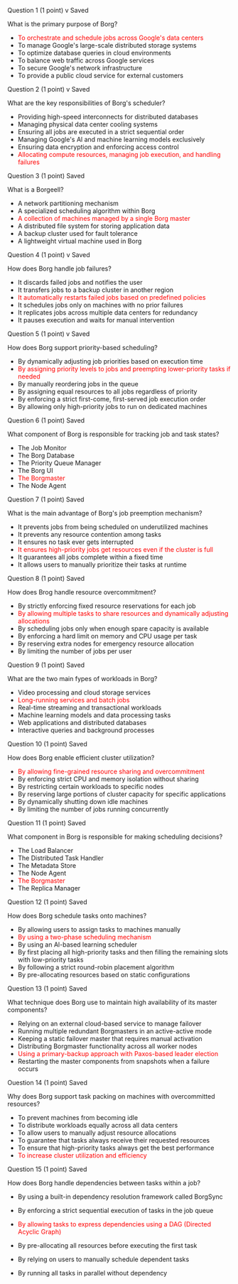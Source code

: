 Question 1 (1 point) v Saved

What is the primary purpose of Borg?

- <font color="#ff0000">﻿﻿To orchestrate and schedule jobs across Google's data centers</font>
- ﻿To manage Google's large-scale distributed storage systems
- ﻿﻿To optimize database queries in cloud environments
- ﻿﻿To balance web traffic across Google services
- ﻿﻿To secure Google's network infrastructure
- ﻿﻿To provide a public cloud service for external customers

Question 2 (1 point) v Saved

What are the key responsibilities of Borg's scheduler?

- ﻿﻿Providing high-speed interconnects for distributed databases
- ﻿﻿Managing physical data center cooling systems
- ﻿﻿Ensuring all jobs are executed in a strict sequential order
- ﻿﻿Managing Google's Al and machine learning models exclusively
- ﻿﻿Ensuring data encryption and enforcing access control
- ﻿﻿<font color="#ff0000">Allocating compute resources, managing job execution, and handling failures</font>

Question 3 (1 point) Saved

What is a Borgeell?

- A network partitioning mechanism
- A specialized scheduling algorithm within Borg
- ﻿﻿<font color="#ff0000">A collection of machines managed by a single Borg master</font>
- ﻿A distributed file system for storing application data
- ﻿﻿A backup cluster used for fault tolerance
- ﻿﻿A lightweight virtual machine used in Borg

Question 4 (1 point) v Saved

How does Borg handle job failures?

- It discards failed jobs and notifies the user
- It transfers jobs to a backup cluster in another region
- <font color="#ff0000"> ﻿﻿It automatically restarts failed jobs based on predefined policies</font>
- ﻿﻿It schedules jobs only on machines with no prior failures
- ﻿﻿It replicates jobs across multiple data centers for redundancy
- ﻿﻿It pauses execution and waits for manual intervention

Question 5 (1 point) v Saved

How does Borg support priority-based scheduling?

- ﻿By dynamically adjusting job priorities based on execution time
- ﻿﻿<font color="#ff0000">By assigning priority levels to jobs and preempting lower-priority tasks if needed</font>
- ﻿By manually reordering jobs in the queue
- ﻿By assigning equal resources to all jobs regardless of priority
- ﻿By enforcing a strict first-come, first-served job execution order
- ﻿﻿By allowing only high-priority jobs to run on dedicated machines

Question 6 (1 point) Saved

What component of Borg is responsible for tracking job and task states?

- ﻿The Job Monitor
- ﻿The Borg Database
- ﻿﻿The Priority Queue Manager
- ﻿﻿The Borg UI
- <font color="#ff0000">﻿﻿The Borgmaster</font>
- ﻿﻿The Node Agent

Question 7 (1 point) Saved

What is the main advantage of Borg's job preemption mechanism?

- ﻿﻿It prevents jobs from being scheduled on underutilized machines
- ﻿﻿It prevents any resource contention among tasks
- ﻿﻿It ensures no task ever gets interrupted
- <font color="#ff0000"> ﻿﻿It ensures high-priority jobs get resources even if the cluster is full</font>
- ﻿﻿It guarantees all jobs complete within a fixed time
- ﻿﻿It allows users to manually prioritize their tasks at runtime

Question 8 (1 point) Saved

How does Brog handle resource overcommitment?

- ﻿By strictly enforcing fixed resource reservations for each job
- <font color="#ff0000">﻿﻿By allowing multiple tasks to share resources and dynamically adjusting allocations</font>
- ﻿By scheduling jobs only when enough spare capacity is available
- ﻿﻿By enforcing a hard limit on memory and CPU usage per task
- ﻿By reserving extra nodes for emergency resource allocation
- ﻿By limiting the number of jobs per user

Question 9 (1 point) Saved

What are the two main fypes of workloads in Borg?

- ﻿﻿Video processing and cloud storage services
- ﻿﻿<font color="#ff0000">Long-running services and batch jobs</font>
- ﻿Real-time streaming and transactional workloads
- ﻿﻿Machine learning models and data processing tasks
- ﻿Web applications and distributed databases
- ﻿﻿Interactive queries and background processes

Question 10 (1 point) Saved

How does Borg enable efficient cluster utilization?

- ﻿﻿<font color="#ff0000">By allowing fine-grained resource sharing and overcommitment</font>
- ﻿By enforcing strict CPU and memory isolation without sharing
- ﻿By restricting certain workloads to specific nodes
- ﻿By reserving large portions of cluster capacity for specific applications
- ﻿By dynamically shutting down idle machines
- By limiting the number of jobs running concurrently

Question 11 (1 point) Saved

What component in Borg is responsible for making scheduling decisions?

- The Load Balancer
- The Distributed Task Handler
- The Metadata Store
- The Node Agent
- <font color="#ff0000">﻿﻿The Borgmaster</font>
- ﻿﻿The Replica Manager

Question 12 (1 point) Saved

How does Borg schedule tasks onto machines?

- ﻿By allowing users to assign tasks to machines manually
- <font color="#ff0000">﻿﻿By using a two-phase scheduling mechanism</font>
- ﻿By using an Al-based learning scheduler
- By first placing all high-priority tasks and then filling the remaining slots with low-priority tasks
- ﻿﻿By following a strict round-robin placement algorithm
- ﻿By pre-allocating resources based on static configurations

Question 13 (1 point) Saved

What technique does Borg use to maintain high availability of its master components?

- Relying on an external cloud-based service to manage failover
- ﻿﻿Running multiple redundant Borgmasters in an active-active mode
- ﻿﻿Keeping a static failover master that requires manual activation
- Distributing Borgmaster functionality across all worker nodes
- ﻿﻿<font color="#ff0000">Using a primary-backup approach with Paxos-based leader election</font>
- Restarting the master components from snapshots when a failure occurs

Ouestion 14 (1 point) Saved

Why does Borg support task packing on machines with overcommitted resources?

- To prevent machines from becoming idle
- ﻿﻿To distribute workloads equally across all data centers
- ﻿﻿To allow users to manually adjust resource allocations
- ﻿﻿To guarantee that tasks always receive their requested resources
- ﻿To ensure that high-priority tasks always get the best performance
- ﻿﻿<font color="#ff0000">To increase cluster utilization and efficiency</font>

Question 15 (1 point) Saved

How does Borg handle dependencies between tasks within a job?

- By using a built-in dependency resolution framework called BorgSync

- By enforcing a strict sequential execution of tasks in the job queue

- <font color="#ff0000">By allowing tasks to express dependencies using a DAG (Directed Acyclic Graph)</font>

- By pre-allocating all resources before executing the first task

- By relying on users to manually schedule dependent tasks 
- By running all tasks in parallel without dependency